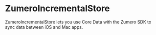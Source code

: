 ZumeroIncrementalStore
======================

ZumeroIncrementalStore lets you use Core Data with the Zumero SDK to sync data between iOS and Mac apps.
